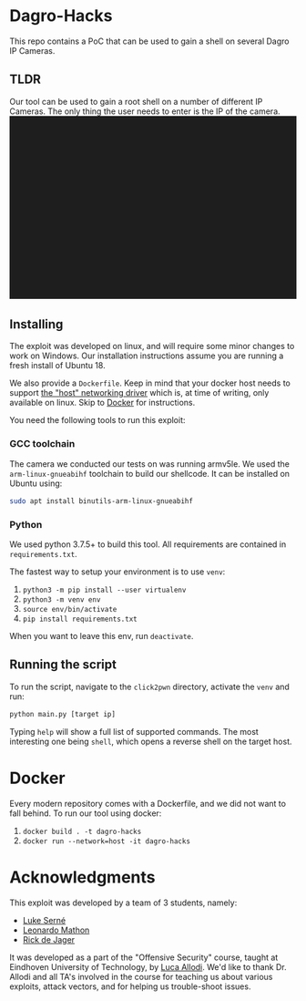 # Dagro-Hacks
This repo contains a PoC that can be used to gain a shell on several Dagro IP Cameras.

## TLDR

Our tool can be used to gain a root shell on a number of different IP Cameras. The only thing the user needs to enter is the IP of the camera.
![Hacking in progress](doc/res/shell_dark.gif)

## Installing

The exploit was developed on linux, and will require some minor changes to work on Windows. Our installation instructions assume you are running a fresh install of Ubuntu 18. 
  
We also provide a `Dockerfile`. Keep in mind that your docker host needs to support [the "host" networking driver](https://docs.docker.com/network/network-tutorial-host/#prerequisites) which is, at time of writing, only available on linux. Skip to [Docker](#Docker) for instructions.


You need the following tools to run this exploit:

### GCC toolchain

The camera we conducted our tests on was running armv5le. We used the `arm-linux-gnueabihf` toolchain to build our shellcode. It can be installed on Ubuntu using:
```bash
sudo apt install binutils-arm-linux-gnueabihf
```

### Python

We used python 3.7.5+ to build this tool. All requirements are contained in `requirements.txt`.  

  
The fastest way to setup your environment is to use `venv`:  
1. `python3 -m pip install --user virtualenv`
1. `python3 -m venv env`
1. `source env/bin/activate`
1. `pip install requirements.txt`  

When you want to leave this env, run `deactivate`.  

## Running the script
To run the script, navigate to the `click2pwn` directory, activate the `venv` and run:  
```bash
python main.py [target ip]
```
Typing `help` will show a full list of supported commands. The most interesting one being `shell`, which opens a reverse shell on the target host.

# Docker
Every modern repository comes with a Dockerfile, and we did not want to fall behind. To run our tool using docker:  
1. `docker build . -t dagro-hacks`
1. `docker run --network=host -it dagro-hacks`

# Acknowledgments

This exploit was developed by a team of 3 students, namely:
* [Luke Serné](https://github.com/LukeSerne)
* [Leonardo Mathon](https://github.com/leonardomathon)
* [Rick de Jager](https://github.com/rickdejager)

It was developed as a part of the "Offensive Security" course, taught at Eindhoven University of Technology, by [Luca Allodi](https://lallodi.github.io/index.html). We'd like to thank Dr. Allodi and all TA's involved in the course for teaching us about various exploits, attack vectors, and for helping us trouble-shoot issues.
